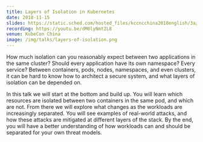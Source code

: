 ```yaml
---
title: Layers of Isolation in Kubernetes
date: 2018-11-15
slides: https://static.sched.com/hosted_files/kccncchina2018english/3a/KubeCon%20Shanghai%20China%202018%20-%20Final.pdf
recording: https://youtu.be/dM0lyNmt2L8
venue: KubeCon China
image: /img/talks/layers-of-isolation.png
---
```


How much isolation can you reasonably expect between two applications in the same cluster? Should
every application have its own namespace? Every service? Between containers, pods, nodes,
namespaces, and even clusters, it can be hard to know how to architect a secure system, and what
layers of isolation can be depended on.

In this talk we will start at the bottom and build up. You will learn which resources are isolated
between two containers in the same pod, and which are not. From there we will explore what changes
as the workloads are increasingly separated. You will see examples of real-world attacks, and how
these attacks are mitigated at different layers of the stack. By the end, you will have a better
understanding of how workloads can and should be separated for your own threat models.
